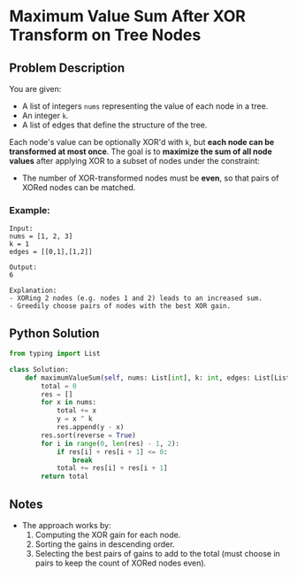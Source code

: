 # Maximum Value Sum After XOR Transform on Tree Nodes

## Problem Description

You are given:

- A list of integers `nums` representing the value of each node in a tree.
- An integer `k`.
- A list of edges that define the structure of the tree.

Each node's value can be optionally XOR'd with `k`, but **each node can be transformed at most once**. The goal is to **maximize the sum of all node values** after applying XOR to a subset of nodes under the constraint:

- The number of XOR-transformed nodes must be **even**, so that pairs of XORed nodes can be matched.

### Example:

```
Input:
nums = [1, 2, 3]
k = 1
edges = [[0,1],[1,2]]

Output:
6

Explanation:
- XORing 2 nodes (e.g. nodes 1 and 2) leads to an increased sum.
- Greedily choose pairs of nodes with the best XOR gain.
```

## Python Solution

```python
from typing import List

class Solution:
    def maximumValueSum(self, nums: List[int], k: int, edges: List[List[int]]) -> int:
        total = 0
        res = []
        for x in nums:
            total += x
            y = x ^ k
            res.append(y - x)
        res.sort(reverse = True)
        for i in range(0, len(res) - 1, 2):
            if res[i] + res[i + 1] <= 0:
                break
            total += res[i] + res[i + 1]
        return total
```

## Notes

- The approach works by:
  1. Computing the XOR gain for each node.
  2. Sorting the gains in descending order.
  3. Selecting the best pairs of gains to add to the total (must choose in pairs to keep the count of XORed nodes even).
